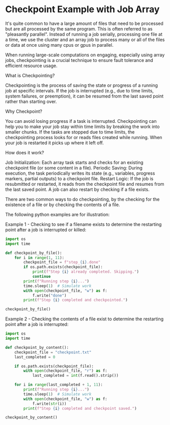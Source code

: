 # Checkpoint Example with Job Array

It's quite common to have a large amount of files that need to be processed but are all processed by the same program. This is often referred to as "pleasantly parallel". Instead of running a job serially, processing one file at a time, we use the cluster and an array job to process many or all of the files or data at once using many cpus or gpus in parallel.

When running large-scale computations on engaging, especially using array jobs, checkpointing is a crucial technique to ensure fault tolerance and efficient resource usage.  

What is Checkpointing?

Checkpointing is the process of saving the state or progress of a running job at specific intervals. If the job is interrupted (e.g., due to time limits, system failures, or preemption), it can be resumed from the last saved point rather than starting over. 

Why Checkpoint?

You can avoid losing progress if a task is interrupted. Checkpointing can help you to make your job stay within time limits by breaking the work into smaller chunks. If the tasks are stopped due to time limits, the checkpointing process looks for or reads files created while running. When your job is restarted it picks up where it left off.  
 
How does it work?

Job Initialization: Each array task starts and checks for an existing checkpoint file (or some content in a file).
Periodic Saving: During execution, the task periodically writes its state (e.g., variables, progress markers, partial outputs) to a checkpoint file.
Restart Logic: If the job is resubmitted or restarted, it reads from the checkpoint file and resumes from the last saved point. A job can also restart by checking if a file exists. 

There are two common ways to do checkpointing, by the checking for the existence of a file or by checking the contents of a file. 

The following python examples are for illustration:

Example 1 - Checking to see if a filename exists to determine the restarting point after a job is interrupted or killed: 

```python
import os
import time

def checkpoint_by_file():
    for i in range(1, 11):
        checkpoint_file = f"step_{i}.done"
        if os.path.exists(checkpoint_file):
            print(f"Step {i} already completed. Skipping.")
            continue
        print(f"Running step {i}...")
        time.sleep(1)  # Simulate work
        with open(checkpoint_file, "w") as f:
            f.write("done")
        print(f"Step {i} completed and checkpointed.")

checkpoint_by_file()

```

Example 2 - Checking the contents of a file exist to determine the restarting point after a job is interrupted: 

```python
import os
import time

def checkpoint_by_content():
    checkpoint_file = "checkpoint.txt"
    last_completed = 0

    if os.path.exists(checkpoint_file):
        with open(checkpoint_file, "r") as f:
            last_completed = int(f.read().strip())

    for i in range(last_completed + 1, 11):
        print(f"Running step {i}...")
        time.sleep(1)  # Simulate work
        with open(checkpoint_file, "w") as f:
            f.write(str(i))
        print(f"Step {i} completed and checkpoint saved.")

checkpoint_by_content()
```